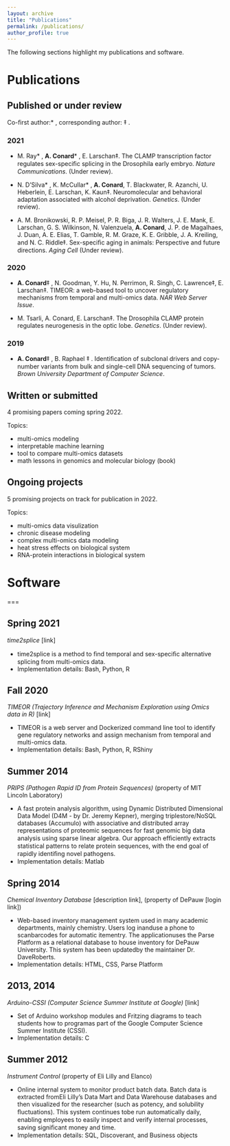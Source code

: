 ```yaml
---
layout: archive
title: "Publications"
permalink: /publications/
author_profile: true
---
```


The following sections highlight my publications and software.

# Publications
## Published or under review
Co-ﬁrst author:* , corresponding author: ‡ .
### 2021

- M. Ray* , **A. Conard**\* , E. Larschan‡. The CLAMP transcription factor regulates sex-speciﬁc splicing in the Drosophila early embryo. *Nature Communications*. (Under review).

- N. D’Silva* , K. McCullar* , **A. Conard**, T. Blackwater, R. Azanchi, U. Heberlein, E. Larschan, K. Kaun‡. Neuromolecular and behavioral adaptation associated with alcohol deprivation. *Genetics*. (Under review).

- A. M. Bronikowski, R. P. Meisel, P. R. Biga, J. R. Walters, J. E. Mank, E. Larschan, G. S. Wilkinson, N. Valenzuela, **A. Conard**, J. P. de Magalhaes, J. Duan, A. E. Elias, T. Gamble, R. M. Graze, K. E. Gribble, J. A. Kreiling, and N. C. Riddle‡. Sex-speciﬁc aging in animals: Perspective and future directions. *Aging Cell* (Under review).

### 2020

- **A. Conard**‡ , N. Goodman, Y. Hu, N. Perrimon, R. Singh, C. Lawrence‡, E. Larschan‡. TIMEOR: a web-based tool to uncover regulatory mechanisms from temporal and multi-omics data. *NAR Web Server Issue*.

- M. Tsarli, A. Conard, E. Larschan‡. The Drosophila CLAMP protein regulates neurogenesis in the optic lobe. *Genetics*. (Under review).

### 2019

- **A. Conard**‡ , B. Raphael ‡ . Identiﬁcation of subclonal drivers and copy-number variants from bulk and single-cell DNA sequencing of tumors. *Brown University Department of Computer Science*.

## Written or submitted

4 promising papers coming spring 2022. 

Topics:
- multi-omics modeling
- interpretable machine learning
- tool to compare multi-omics datasets
- math lessons in genomics and molecular biology (book)

## Ongoing projects

5 promising projects on track for publication in 2022.

Topics:
- multi-omics data visulization
- chronic disease modeling
- complex multi-omics data modeling
- heat stress effects on biological system
- RNA-protein interactions in biological system 



# Software 
===
## Spring 2021 

*time2splice* [link] 
- time2splice is a method to ﬁnd temporal and sex-speciﬁc alternative splicing from multi-omics data.
- Implementation details: Bash, Python, R 

## Fall 2020 
*TIMEOR (Trajectory Inference and Mechanism Exploration using Omics data in R)* [link] 
- TIMEOR is a web server and Dockerized command line tool to identify gene regulatory networks and assign mechanism from temporal and multi-omics data. 
- Implementation details: Bash, Python, R, RShiny 

## Summer 2014 
*PRIPS (Pathogen Rapid ID from Protein Sequences)*  (property of MIT Lincoln Laboratory) 
- A fast protein analysis algorithm, using Dynamic Distributed Dimensional Data Model (D4M - by Dr. Jeremy Kepner), merging triplestore/NoSQL databases (Accumulo) with associative and distributed array representations of proteomic sequences for fast genomic big data analysis using sparse linear algebra. Our approach efﬁciently extracts statistical patterns to relate protein sequences, with the end goal of rapidly identiﬁng novel pathogens. 
- Implementation details: Matlab 

## Spring 2014 

*Chemical Inventory Database* [description link], (property of DePauw [login link]) 
- Web-based inventory management system used in many academic departments, mainly chemistry. Users log inanduse a phone to scanbarcodes for automatic itementry. The applicationuses the Parse Platform as a relational database to house inventory for DePauw University. This system has been updatedby the maintainer Dr. DaveRoberts. 
- Implementation details: HTML, CSS, Parse Platform 

## 2013, 2014 
*Arduino-CSSI (Computer Science Summer Institute at Google)* [link] 
- Set of Arduino workshop modules and Fritzing diagrams to teach students how to programas part of the Google Computer Science Summer Institute (CSSI). 
- Implementation details: C 

## Summer 2012 
*Instrument Control* (property of Eli Lilly and Elanco) 
- Online internal system to monitor product batch data. Batch data is extracted fromEli Lilly’s Data Mart and Data Warehouse databases and then visualized for the researcher (such as potency, and solubility ﬂuctuations). This system continues tobe run automatically daily, enabling employees to easily inspect and verify internal processes, saving signiﬁcant money and time. 
- Implementation details: SQL, Discoverant, and Business objects

<!--- {% if author.googlescholar %}
  You can also find my articles on <u><a href="{{author.googlescholar}}">my Google Scholar profile</a>.</u>
{% endif %}

{% include base_path %}

{% for post in site.publications reversed %}
  {% include archive-single.html %}
{% endfor %} --->
